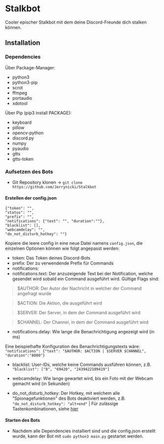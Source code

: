 # Stalkbot

Cooler epischer Stalkbot mit dem deine Discord-Freunde dich stalken können.

## Installation

### Dependencies

Über Package-Manager:
* python3
* python3-pip
* scrot
* ffmpeg
* portaudio
* xdotool


Über Pip (pip3 install PACKAGE):
* keyboard
* pillow
* opencv-python
* discord.py
* numpy
* pyaudio
* gtts
* gtts-token

### Aufsetzen des Bots
* Git Repository klonen -> `git clone https://github.com/Jerrynicki/Stalkbot`

#### Erstellen der config.json
```
{"token": "", 
"status": "",
"prefix": "",
"notifications": {"text": "", "duration":""},
"blacklist": [],
"webcamdelay": "",
"do_not_disturb_hotkey": ""}
```

Kopiere die leere config in eine neue Datei namens `config.json`, die einzelnen Optionen können wie folgt angepasst werden:
* token: Das Token deines Discord-Bots
* prefix: Der zu verwendende Prefix für Commands
* notifications:
* notifications.text: Der anzuzeigende Text bei der Notification, welche gesendet wird sobald ein Command ausgeführt wird. Gültige Flags sind:
> $AUTHOR: Der Autor der Nachricht in welcher der Command angefragt wurde

> $ACTION: Die Aktion, die ausgeführt wird

> $SERVER: Der Server, in dem der Command ausgeführt wird

> $CHANNEL: Der Channel, in dem der Command ausgeführt wird

* notifications.delay: Wie lange die Benachrichtigung angezeigt wird (in ms)

Eine beispielhafte Konfiguration des Benachrichtigungstexts wäre:
`"notifications": {"text": "$AUTHOR: $ACTION | $SERVER $CHANNEL", "duration":"8000"}`

* blacklist: User-IDs, welche keine Commands ausführen können, z.B.
`"blacklist": ["8", "69420", "2439422109419"]`

* webcamdelay: Wie lange gewartet wird, bis ein Foto mit der Webcam gemacht wird (in Sekunden)

* do_not_disturb_hotkey: Der Hotkey, mit welchem alle "Spionagefunktionen" des Bots deaktiviert werden, z.B.
`"do_not_disturb_hotkey": "alt+end"` | Für zulässige Tastenkombinationen, siehe [hier](https://github.com/boppreh/keyboard#keyboard.all_modifiers)

#### Starten des Bots

* Nachdem alle Dependencies installiert sind und die config.json erstellt wurde, kann der Bot mit `sudo python3 main.py` gestartet werden.
